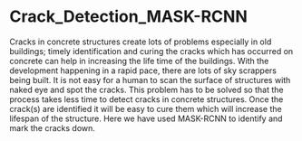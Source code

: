 # Crack_Detection_MASK-RCNN
Cracks in concrete structures create lots of problems especially in old buildings; timely identification and curing the cracks which has occurred on concrete can help in increasing the life time of the buildings. 
With the development happening in a rapid pace, there are lots of sky scrappers being built. It is not easy for a human to scan the surface of structures with naked eye and spot the cracks. This problem has to be solved so that the process takes less time to detect cracks in concrete structures.
Once the crack(s) are identified it will be easy to cure them which will increase the lifespan of the structure.
Here we have used MASK-RCNN to identify and mark the cracks down.
